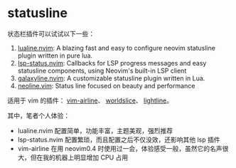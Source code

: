 # statusline

状态栏插件可以试试以下一些：

1. [lualine.nvim](https://github.com/nvim-lualine/lualine.nvim):
   A blazing fast and easy to configure neovim statusline plugin written in pure lua.
2. [lsp-status.nvim](https://github.com/wbthomason/lsp-status.nvim):
   Callbacks for LSP progress messages and easy statusline components, using Neovim's built-in LSP client
3. [galaxyline.nvim](https://github.com/glepnir/galaxyline.nvim): 
   A customizable statusline plugin written in Lua.
4. [neoline.vim](https://github.com/adelarsq/neoline.vim):
   Status line focused on beauty and performance

适用于 vim 的插件：
[vim-airline](https://github.com/vim-airline/vim-airline)、
[worldslice](https://github.com/fmoralesc/worldslice)、
[lightline](https://github.com/itchyny/lightline.vim)。

其中，笔者个人体验：
- lualine.nvim 配置简单，功能丰富，主题美观，强烈推荐
- lsp-status.nvim 配置繁琐，而且配置之后不仅没效，还影响其他 lsp 插件
- vim-airline 在用 neovim0.4 时使用过一会，体验感受一般，虽然它的名声很大，但在我的机器上明显增加 CPU 占用

